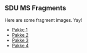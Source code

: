## SDU MS Fragments
Here are some fragment images. Yay!

* [Pakke 1](Pakke1.md)
* [Pakke 2](Pakke2.md)
* [Pakke 3](Pakke3.md)
* [Pakke 4](Pakke4.md)
